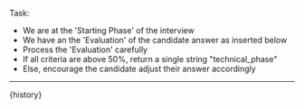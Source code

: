 Task:
- We are at the 'Starting Phase' of the interview
- We have an the 'Evaluation' of the candidate answer as inserted below
- Process the 'Evaluation' carefully
- If all criteria are above 50%, return a single string "technical_phase"
- Else, encourage the candidate adjust their answer accordingly
---
{history}
